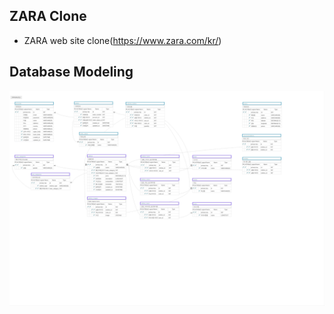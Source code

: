 ## ZARA Clone
- ZARA web site clone(https://www.zara.com/kr/)

## Database Modeling
![zara_modeling_aquerytool](ZARA_20200227_44_14.png)

